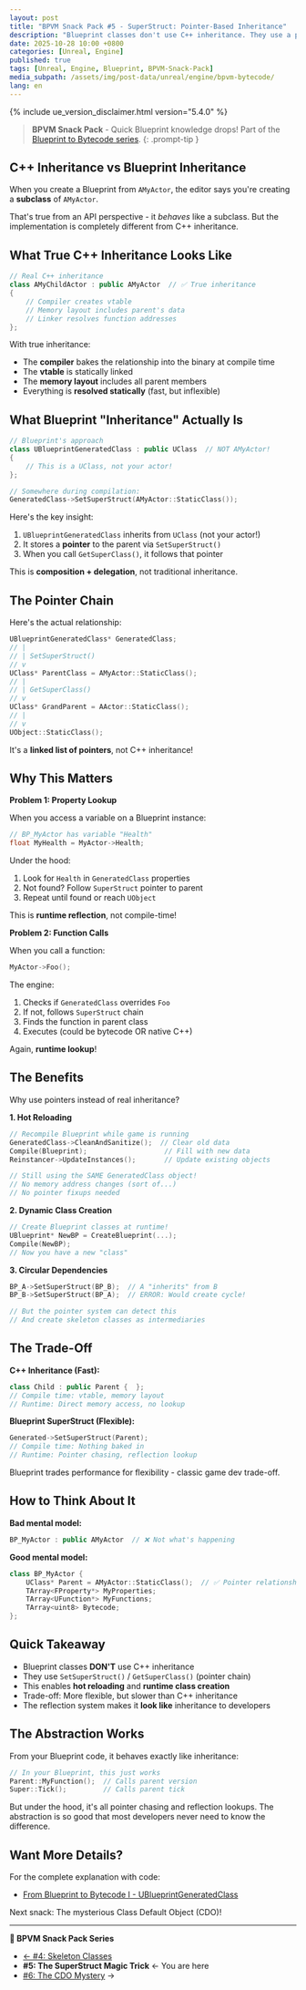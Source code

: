 ```yaml
---
layout: post
title: "BPVM Snack Pack #5 - SuperStruct: Pointer-Based Inheritance"
description: "Blueprint classes don't use C++ inheritance. They use a pointer-based system through SuperStruct. Here's why that design matters."
date: 2025-10-28 10:00 +0800
categories: [Unreal, Engine]
published: true
tags: [Unreal, Engine, Blueprint, BPVM-Snack-Pack]
media_subpath: /assets/img/post-data/unreal/engine/bpvm-bytecode/
lang: en
---
```


{% include ue_version_disclaimer.html version="5.4.0" %}

> **BPVM Snack Pack** - Quick Blueprint knowledge drops! Part of the [Blueprint to Bytecode series](/posts/bpvm-bytecode-I/).
{: .prompt-tip }

## C++ Inheritance vs Blueprint Inheritance

When you create a Blueprint from `AMyActor`, the editor says you're creating a **subclass** of `AMyActor`.

That's true from an API perspective - it *behaves* like a subclass. But the implementation is completely different from C++ inheritance.

## What True C++ Inheritance Looks Like

```cpp
// Real C++ inheritance
class AMyChildActor : public AMyActor  // ✅ True inheritance
{
    // Compiler creates vtable
    // Memory layout includes parent's data
    // Linker resolves function addresses
};
```

With true inheritance:
- The **compiler** bakes the relationship into the binary at compile time
- The **vtable** is statically linked
- The **memory layout** includes all parent members
- Everything is **resolved statically** (fast, but inflexible)

## What Blueprint "Inheritance" Actually Is

```cpp
// Blueprint's approach
class UBlueprintGeneratedClass : public UClass  // NOT AMyActor!
{
    // This is a UClass, not your actor!
};

// Somewhere during compilation:
GeneratedClass->SetSuperStruct(AMyActor::StaticClass());
```

Here's the key insight:

1. `UBlueprintGeneratedClass` inherits from `UClass` (not your actor!)
2. It stores a **pointer** to the parent via `SetSuperStruct()`
3. When you call `GetSuperClass()`, it follows that pointer

This is **composition + delegation**, not traditional inheritance.

## The Pointer Chain

Here's the actual relationship:

```cpp
UBlueprintGeneratedClass* GeneratedClass;
// |
// | SetSuperStruct()
// v
UClass* ParentClass = AMyActor::StaticClass();
// |
// | GetSuperClass()
// v
UClass* GrandParent = AActor::StaticClass();
// |
// v
UObject::StaticClass();
```

It's a **linked list of pointers**, not C++ inheritance!

## Why This Matters

**Problem 1: Property Lookup**

When you access a variable on a Blueprint instance:
```cpp
// BP_MyActor has variable "Health"
float MyHealth = MyActor->Health;
```

Under the hood:
1. Look for `Health` in `GeneratedClass` properties
2. Not found? Follow `SuperStruct` pointer to parent
3. Repeat until found or reach `UObject`

This is **runtime reflection**, not compile-time!

**Problem 2: Function Calls**

When you call a function:
```cpp
MyActor->Foo();
```

The engine:
1. Checks if `GeneratedClass` overrides `Foo`
2. If not, follows `SuperStruct` chain
3. Finds the function in parent class
4. Executes (could be bytecode OR native C++)

Again, **runtime lookup**!

## The Benefits

Why use pointers instead of real inheritance?

**1. Hot Reloading**
```cpp
// Recompile Blueprint while game is running
GeneratedClass->CleanAndSanitize();  // Clear old data
Compile(Blueprint);                   // Fill with new data
Reinstancer->UpdateInstances();       // Update existing objects

// Still using the SAME GeneratedClass object!
// No memory address changes (sort of...)
// No pointer fixups needed
```

**2. Dynamic Class Creation**
```cpp
// Create Blueprint classes at runtime!
UBlueprint* NewBP = CreateBlueprint(...);
Compile(NewBP);
// Now you have a new "class"
```

**3. Circular Dependencies**
```cpp
BP_A->SetSuperStruct(BP_B);  // A "inherits" from B
BP_B->SetSuperStruct(BP_A);  // ERROR: Would create cycle!

// But the pointer system can detect this
// And create skeleton classes as intermediaries
```

## The Trade-Off

**C++ Inheritance (Fast):**
```cpp
class Child : public Parent {  };
// Compile time: vtable, memory layout
// Runtime: Direct memory access, no lookup
```

**Blueprint SuperStruct (Flexible):**
```cpp
Generated->SetSuperStruct(Parent);
// Compile time: Nothing baked in
// Runtime: Pointer chasing, reflection lookup
```

Blueprint trades performance for flexibility - classic game dev trade-off.

## How to Think About It

**Bad mental model:**
```cpp
BP_MyActor : public AMyActor  // ❌ Not what's happening
```

**Good mental model:**
```cpp
class BP_MyActor {
    UClass* Parent = AMyActor::StaticClass();  // ✅ Pointer relationship
    TArray<FProperty*> MyProperties;
    TArray<UFunction*> MyFunctions;
    TArray<uint8> Bytecode;
};
```

## Quick Takeaway

- Blueprint classes **DON'T** use C++ inheritance
- They use `SetSuperStruct()` / `GetSuperClass()` (pointer chain)
- This enables **hot reloading** and **runtime class creation**
- Trade-off: More flexible, but slower than C++ inheritance
- The reflection system makes it **look like** inheritance to developers

## The Abstraction Works

From your Blueprint code, it behaves exactly like inheritance:
```cpp
// In your Blueprint, this just works
Parent::MyFunction();  // Calls parent version
Super::Tick();         // Calls parent tick
```

But under the hood, it's all pointer chasing and reflection lookups. The abstraction is so good that most developers never need to know the difference.

## Want More Details?

For the complete explanation with code:
- [From Blueprint to Bytecode I - UBlueprintGeneratedClass](/posts/bpvm-bytecode-I/#ublueprintgeneratedclass)

Next snack: The mysterious Class Default Object (CDO)!

---

**🍿 BPVM Snack Pack Series**
- [← #4: Skeleton Classes](/posts/bpvm-snack-04-skeleton-classes/)
- **#5: The SuperStruct Magic Trick** ← You are here
- [#6: The CDO Mystery](/posts/bpvm-snack-06-cdo-mystery/) →
